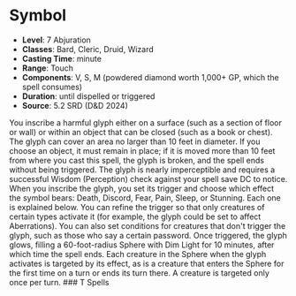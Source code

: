# Symbol

- **Level**: 7 Abjuration
- **Classes**: Bard, Cleric, Druid, Wizard
- **Casting Time**: minute
- **Range**: Touch
- **Components**: V, S, M (powdered diamond worth 1,000+ GP, which the spell consumes)
- **Duration**: until dispelled or triggered
- **Source**: 5.2 SRD (D&D 2024)

You inscribe a harmful glyph either on a surface (such as a section of floor or wall) or within an object that can be closed (such as a book or chest). The glyph can cover an area no larger than 10 feet in diameter. If you choose an object, it must remain in place; if it is moved more than 10 feet from where you cast this spell, the glyph is broken, and the spell ends without being triggered. The glyph is nearly imperceptible and requires a successful Wisdom (Perception) check against your spell save DC to notice. When you inscribe the glyph, you set its trigger and choose which effect the symbol bears: Death, Discord, Fear, Pain, Sleep, or Stunning. Each one is explained below. You can refine the trigger so that only creatures of certain types activate it (for example, the glyph could be set to affect Aberrations). You can also set conditions for creatures that don't trigger the glyph, such as those who say a certain password. Once triggered, the glyph glows, filling a 60-foot-radius Sphere with Dim Light for 10 minutes, after which time the spell ends. Each creature in the Sphere when the glyph activates is targeted by its effect, as is a creature that enters the Sphere for the first time on a turn or ends its turn there. A creature is targeted only once per turn. ### T Spells

